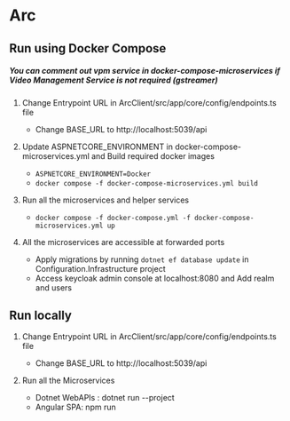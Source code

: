 # Arc

## Run using Docker Compose

##### You can comment out vpm service in docker-compose-microservices if Video Management Service is not required (gstreamer)


1. Change Entrypoint URL in ArcClient/src/app/core/config/endpoints.ts file
    - Change BASE_URL to http://localhost:5039/api

2. Update ASPNETCORE_ENVIRONMENT in docker-compose-microservices.yml and Build required docker images 
    - `ASPNETCORE_ENVIRONMENT=Docker`
    - `docker compose -f docker-compose-microservices.yml build`

3. Run all the microservices and helper services

    - `docker compose -f docker-compose.yml -f docker-compose-microservices.yml up`

4. All the microservices are accessible at forwarded ports

    - Apply migrations by running `dotnet ef database update` in Configuration.Infrastructure project
    - Access keycloak admin console at localhost:8080 and Add realm and users


## Run locally

1. Change Entrypoint URL in ArcClient/src/app/core/config/endpoints.ts file
    - Change BASE_URL to http://localhost:5039/api

2. Run all the Microservices 
    - Dotnet WebAPIs : dotnet run --project <project-name>
    - Angular SPA: npm run